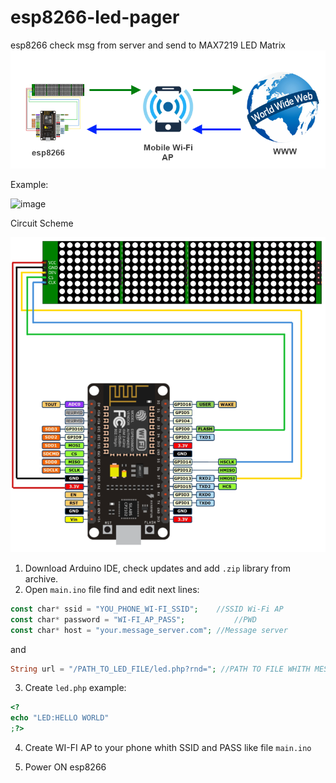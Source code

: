 # esp8266-led-pager
esp8266 check msg from server and send to MAX7219 LED Matrix
![image](https://github.com/sw3nlab/esp8266-led-pager/blob/master/title.png)

Example:

![image](https://github.com/sw3nlab/esp8266-led-pager/blob/master/esp-led-pager.gif)

Circuit Scheme

![image](https://github.com/sw3nlab/esp8266-led-pager/blob/master/pager.png)

1) Download  Arduino IDE, check updates and add `.zip` library from archive.
2) Open `main.ino` file find and edit next lines:

```php
const char* ssid = "YOU_PHONE_WI-FI_SSID";    //SSID Wi-Fi AP
const char* password = "WI-FI_AP_PASS";           //PWD
const char* host = "your.message_server.com"; //Message server 
```
and
```php
String url = "/PATH_TO_LED_FILE/led.php?rnd="; //PATH TO FILE WHITH MESSAGE (like: "/led.php?rnd=")
```
3) Create `led.php` example:
 ```php
 <?
 echo "LED:HELLO WORLD"
 ;?>
 ```
 
 4) Create WI-FI AP to your phone whith SSID and PASS like file `main.ino`
 
 5) Power ON esp8266
